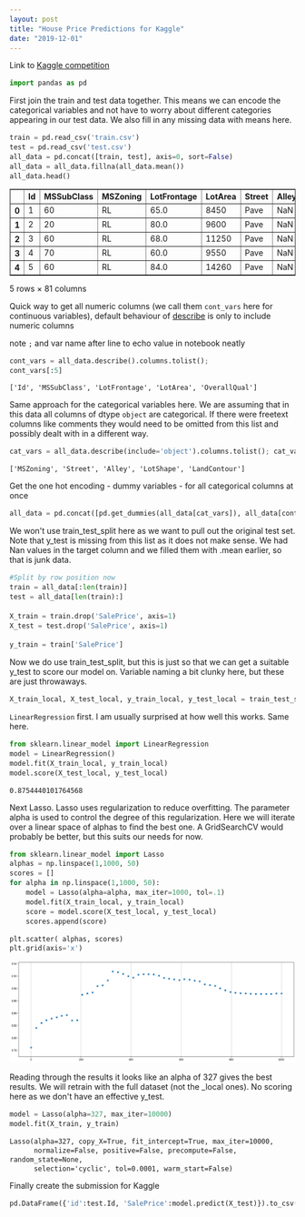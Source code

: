 ```yaml
---
layout: post
title: "House Price Predictions for Kaggle"
date: "2019-12-01"
---
```

Link to [Kaggle competition](https://www.kaggle.com/c/house-prices-advanced-regression-techniques/)


```python
import pandas as pd
```

First join the train and test data together. This means we can encode the categorical variables and not have to worry about different categories appearing in our test data.
We also fill in any missing data with means here.


```python
train = pd.read_csv('train.csv')
test = pd.read_csv('test.csv')
all_data = pd.concat([train, test], axis=0, sort=False)
all_data = all_data.fillna(all_data.mean())
all_data.head()
```




<div>
<style scoped>
    .dataframe tbody tr th:only-of-type {
        vertical-align: middle;
    }

    .dataframe tbody tr th {
        vertical-align: top;
    }

    .dataframe thead th {
        text-align: right;
    }
</style>
<table border="1" class="dataframe">
  <thead>
    <tr style="text-align: right;">
      <th></th>
      <th>Id</th>
      <th>MSSubClass</th>
      <th>MSZoning</th>
      <th>LotFrontage</th>
      <th>LotArea</th>
      <th>Street</th>
      <th>Alley</th>
      <th>LotShape</th>
      <th>LandContour</th>
      <th>Utilities</th>
      <th>...</th>
      <th>PoolArea</th>
      <th>PoolQC</th>
      <th>Fence</th>
      <th>MiscFeature</th>
      <th>MiscVal</th>
      <th>MoSold</th>
      <th>YrSold</th>
      <th>SaleType</th>
      <th>SaleCondition</th>
      <th>SalePrice</th>
    </tr>
  </thead>
  <tbody>
    <tr>
      <th>0</th>
      <td>1</td>
      <td>60</td>
      <td>RL</td>
      <td>65.0</td>
      <td>8450</td>
      <td>Pave</td>
      <td>NaN</td>
      <td>Reg</td>
      <td>Lvl</td>
      <td>AllPub</td>
      <td>...</td>
      <td>0</td>
      <td>NaN</td>
      <td>NaN</td>
      <td>NaN</td>
      <td>0</td>
      <td>2</td>
      <td>2008</td>
      <td>WD</td>
      <td>Normal</td>
      <td>208500.0</td>
    </tr>
    <tr>
      <th>1</th>
      <td>2</td>
      <td>20</td>
      <td>RL</td>
      <td>80.0</td>
      <td>9600</td>
      <td>Pave</td>
      <td>NaN</td>
      <td>Reg</td>
      <td>Lvl</td>
      <td>AllPub</td>
      <td>...</td>
      <td>0</td>
      <td>NaN</td>
      <td>NaN</td>
      <td>NaN</td>
      <td>0</td>
      <td>5</td>
      <td>2007</td>
      <td>WD</td>
      <td>Normal</td>
      <td>181500.0</td>
    </tr>
    <tr>
      <th>2</th>
      <td>3</td>
      <td>60</td>
      <td>RL</td>
      <td>68.0</td>
      <td>11250</td>
      <td>Pave</td>
      <td>NaN</td>
      <td>IR1</td>
      <td>Lvl</td>
      <td>AllPub</td>
      <td>...</td>
      <td>0</td>
      <td>NaN</td>
      <td>NaN</td>
      <td>NaN</td>
      <td>0</td>
      <td>9</td>
      <td>2008</td>
      <td>WD</td>
      <td>Normal</td>
      <td>223500.0</td>
    </tr>
    <tr>
      <th>3</th>
      <td>4</td>
      <td>70</td>
      <td>RL</td>
      <td>60.0</td>
      <td>9550</td>
      <td>Pave</td>
      <td>NaN</td>
      <td>IR1</td>
      <td>Lvl</td>
      <td>AllPub</td>
      <td>...</td>
      <td>0</td>
      <td>NaN</td>
      <td>NaN</td>
      <td>NaN</td>
      <td>0</td>
      <td>2</td>
      <td>2006</td>
      <td>WD</td>
      <td>Abnorml</td>
      <td>140000.0</td>
    </tr>
    <tr>
      <th>4</th>
      <td>5</td>
      <td>60</td>
      <td>RL</td>
      <td>84.0</td>
      <td>14260</td>
      <td>Pave</td>
      <td>NaN</td>
      <td>IR1</td>
      <td>Lvl</td>
      <td>AllPub</td>
      <td>...</td>
      <td>0</td>
      <td>NaN</td>
      <td>NaN</td>
      <td>NaN</td>
      <td>0</td>
      <td>12</td>
      <td>2008</td>
      <td>WD</td>
      <td>Normal</td>
      <td>250000.0</td>
    </tr>
  </tbody>
</table>
<p>5 rows × 81 columns</p>
</div>



Quick way to get all numeric columns (we call them `cont_vars` here for continuous variables), default behaviour of [describe](https://pandas.pydata.org/pandas-docs/stable/reference/api/pandas.DataFrame.describe.html) is only to include numeric columns

note `;` and var name after line to echo value in notebook neatly


```python
cont_vars = all_data.describe().columns.tolist();
cont_vars[:5]
```




    ['Id', 'MSSubClass', 'LotFrontage', 'LotArea', 'OverallQual']



Same approach for the categorical variables here. We are assuming that in this data all columns of dtype `object` are categorical. If there were freetext columns like comments they would need to be omitted from this list and possibly dealt with in a different way.


```python
cat_vars = all_data.describe(include='object').columns.tolist(); cat_vars[:5]
```




    ['MSZoning', 'Street', 'Alley', 'LotShape', 'LandContour']



Get the one hot encoding - dummy variables - for all categorical columns at once


```python
all_data = pd.concat([pd.get_dummies(all_data[cat_vars]), all_data[cont_vars]], axis=1)
```

We won't use train_test_split here as we want to pull out the original test set. Note that y_test is missing from this list as it does not make sense. We had Nan values in the target column and we filled them with .mean earlier, so that is junk data.


```python
#Split by row position now
train = all_data[:len(train)]
test = all_data[len(train):]

X_train = train.drop('SalePrice', axis=1)
X_test = test.drop('SalePrice', axis=1)

y_train = train['SalePrice']
```

Now we do use train_test_split, but this is just so that we can get a suitable y_test to score our model on. Variable naming a bit clunky here, but these are just throwaways.


```python
X_train_local, X_test_local, y_train_local, y_test_local = train_test_split(X_train, y_train)
```

`LinearRegression` first. I am usually surprised at how well this works. Same here.


```python
from sklearn.linear_model import LinearRegression
model = LinearRegression()
model.fit(X_train_local, y_train_local)
model.score(X_test_local, y_test_local)
```




    0.8754440101764568



Next Lasso. Lasso uses regularization to reduce overfitting. The parameter alpha is used to control the degree of this regularization. Here we will iterate over a linear space of alphas to find the best one. A GridSearchCV would probably be better, but this suits our needs for now.


```python
from sklearn.linear_model import Lasso
alphas = np.linspace(1,1000, 50)
scores = []
for alpha in np.linspace(1,1000, 50):
    model = Lasso(alpha=alpha, max_iter=1000, tol=.1)
    model.fit(X_train_local, y_train_local)
    score = model.score(X_test_local, y_test_local)
    scores.append(score)
```


```python
plt.scatter( alphas, scores)
plt.grid(axis='x')
```


![png](/assets/output_18_0.png)


Reading through the results it looks like an alpha of 327 gives the best results. We will retrain with the full dataset (not the _local ones). No scoring here as we don't have an effective y_test.


```python
model = Lasso(alpha=327, max_iter=10000)
model.fit(X_train, y_train)
```




    Lasso(alpha=327, copy_X=True, fit_intercept=True, max_iter=10000,
          normalize=False, positive=False, precompute=False, random_state=None,
          selection='cyclic', tol=0.0001, warm_start=False)



Finally create the submission for Kaggle


```python
pd.DataFrame({'id':test.Id, 'SalePrice':model.predict(X_test)}).to_csv('output.csv', index=False)
```


```python

```
